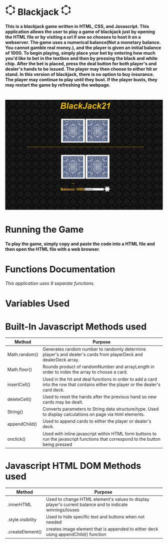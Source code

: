 # ![](chip.png) Blackjack ![](chip.png)
#### This is a blackjack game written in HTML, CSS, and Javascript. This application allows the user to play a game of blackjack just by opening the HTML file or by visiting a url if one so chooses to host it on a webserver. The game uses a numerical balance(Not a monetary balance. You cannot gamble real money.), and the player is given an initial balance of 1000. To begin playing, simply place your bet by entering how much you'd like to bet in the textbox and then by pressing the black and white chip. After the bet is placed, press the deal button for both player's and dealer's hands to be issued. The player may then choose to either hit or stand. In this version of blackjack, there is no option to buy insurance. The player may continue to play until they bust. If the player busts, they may restart the game by refreshing the webpage.

# ![](screenshot.PNG)

# Running the Game
#### To play the game, simply copy and paste the code into a HTML file and then open the HTML file with a web browser. 

# Functions Documentation
###### This application uses 9 separate functions.


# Variables Used

# Built-In Javascript Methods used
Method | Purpose
------------ | -------------
Math.random() | Generates random number to randomly determine player's and dealer's cards from playerDeck and dealerDeck array.
Math.floor() | Rounds product of randomNumber and arrayLength in order to index the array to choose a card. 
insertCell() | Used in the hit and deal functions in order to add a card into the row that contains either the player or the dealer's card deck.
deleteCell() | Used to reset the hands after the previous hand so new cards may be dealt.
String() | Converts parameters to String data structure/type. Used to display calculations on page via html elements.  
appendChild() | Used to append cards to either the player or dealer's deck.
onclick() | Used with inline javascript within HTML form buttons to run the javascript functions that correspond to the button being pressed

# Javascript HTML DOM Methods used
Method | Purpose
------------ | -------------
.innerHTML | Used to change HTML element's values to display player's current balance and to indicate winnings/losses
.style.visibility | Used to hide specific text and buttons when not needed
.createElement() | creates image element that is appended to either deck using appendChild() function


